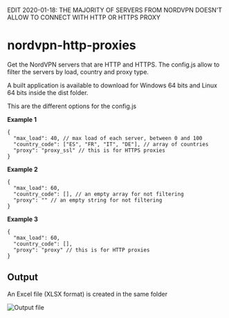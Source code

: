 EDIT 2020-01-18: THE MAJORITY OF SERVERS FROM NORDVPN DOESN'T ALLOW TO CONNECT WITH HTTP OR HTTPS PROXY

# nordvpn-http-proxies
Get the NordVPN servers that are HTTP and HTTPS. The config.js allow to filter the servers by load, country and proxy type.

A built application is available to download for Windows 64 bits and Linux 64 bits inside the dist folder.

This are the different options for the config.js 

**Example 1**
```
{
  "max_load": 40, // max load of each server, between 0 and 100
  "country_code": ["ES", "FR", "IT", "DE"], // array of countries
  "proxy": "proxy_ssl" // this is for HTTPS proxies
}
```

**Example 2**
```
{
  "max_load": 60,
  "country_code": [], // an empty array for not filtering
  "proxy": "" // an empty string for not filtering
}
```

**Example 3**
```
{
  "max_load": 60,
  "country_code": [],
  "proxy": "proxy" // this is for HTTP proxies
}
```

## Output
An Excel file (XLSX format) is created in the same folder

![Output file](https://img.imgur.com/0oDrAM4.png)
